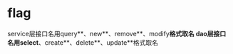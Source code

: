 # flag
service层接口名用query**、new**、remove**、modify**格式取名
dao层接口名用select**、create**、delete**、update**格式取名
